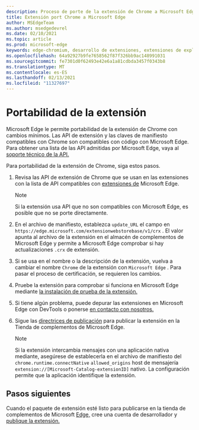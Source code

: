 ```yaml
---
description: Proceso de porte de la extensión de Chrome a Microsoft Edge.
title: Extensión port Chrome a Microsoft Edge
author: MSEdgeTeam
ms.author: msedgedevrel
ms.date: 02/10/2021
ms.topic: article
ms.prod: microsoft-edge
keywords: edge-chromium, desarrollo de extensiones, extensiones de explorador, complementos, centro de partners, desarrollador
ms.openlocfilehash: 64a92927b9fe7658562f87f326bb9ac148991031
ms.sourcegitcommit: fe7301d0f62493e42e6a1a81cdbda3457f0343b8
ms.translationtype: MT
ms.contentlocale: es-ES
ms.lasthandoff: 02/13/2021
ms.locfileid: "11327697"
---
```

# Portabilidad de la extensión  

Microsoft Edge le permite portabilidad de la extensión de Chrome con cambios mínimos.  Las API de extensión y las claves de manifiesto compatibles con Chrome son compatibles con código con Microsoft Edge.  Para obtener una lista de las API admitidas por Microsoft Edge, vaya al [soporte técnico de la API.][ExtensionApiSupport]  

Para portabilidad de la extensión de Chrome, siga estos pasos.  

1.  Revisa las API de extensión de Chrome que se usan en las extensiones con la lista de API compatibles con [extensiones de][ExtensionApiSupport] Microsoft Edge.  
    
    > [!NOTE]
    > Si la extensión usa API que no son compatibles con Microsoft Edge, es posible que no se porte directamente.  
    
1.  En el archivo de manifiesto, establezca `update_URL` el campo en `https://edge.microsoft.com/extensionwebstorebase/v1/crx` .  El valor apunta al archivo de la extensión en el almacén de complementos de Microsoft Edge y permite a Microsoft Edge comprobar si hay actualizaciones `.crx` de extensión.  
1.  Si se usa en el nombre o la descripción de la extensión, vuelva a cambiar el nombre `Chrome` de la extensión con `Microsoft Edge` .  Para pasar el proceso de certificación, se requieren los cambios.  
1.  Pruebe la extensión para comprobar si funciona en Microsoft Edge mediante [la instalación de prueba de la extensión.][ExtensionsGettingStartedExtensionSideloading]  
1.  Si tiene algún problema, puede depurar las extensiones en Microsoft Edge con DevTools o ponerse [en contacto con nosotros.][mailtoExtensionMicrosoft]  
1.  Sigue las [directrices de publicación][ExtensionsPublishPublishExtension] para publicar la extensión en la Tienda de complementos de Microsoft Edge.  
    
    > [!NOTE]
    > Si la extensión intercambia mensajes con una aplicación nativa mediante, asegúrese de establecerla en el archivo de manifiesto del `chrome.runtime.connectNative` `allowed_origins` host de mensajería `extension://[Microsoft-Catalog-extensionID]` nativo.  La configuración permite que la aplicación identifique la extensión.  
    
## Pasos siguientes  

Cuando el paquete de extensión esté listo para publicarse en la tienda de complementos de Microsoft [Edge,][ExtensionsPublishCreateDevAccount] cree una cuenta de desarrollador y [publique la extensión.][ExtensionsPublishPublishExtension]  

<!-- links -->  

[ExtensionApiSupport]: ./api-support.md "Compatibilidad con API | Microsoft Docs"  
[ExtensionsGettingStartedExtensionSideloading]: ../getting-started/extension-sideloading.md "Instalación local de la extensión | Microsoft Docs"  
[ExtensionsPublishCreateDevAccount]: ../publish/create-dev-account.md "Registro de desarrolladores | Microsoft Docs"  
[ExtensionsPublishPublishExtension]: ../publish/publish-extension.md "Publicar la extensión | Microsoft Docs"  

[ChromeDeveloperWebStorePayments]: https://developer.chrome.com/webstore/one_time_payments "Pago único | Chrome Developer"  

[mailtoExtensionMicrosoft]: mailto:ext_dev_support@microsoft.com "ext_dev_support@microsoft.com"  
